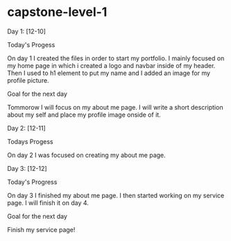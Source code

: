 # capstone-level-1

Day 1: [12-10]

Today's Progess

On day 1 I created the files in order to start my portfolio. I mainly focused on my home page in which i created a logo and navbar inside of my header. Then I used to h1 element to put my name and I added an image for my profile picture.

Goal for the next day

Tommorow I will focus on my about me page. I will write a short description about my self and place my profile image onside of it.

Day 2: [12-11]

Todays Progess

On day 2 I was focused on creating my about me page.

Day 3: [12-12]

Today's Progress 

On day 3 I finished my about me page. I then started working on my service page. I will finish it on day 4.

Goal for the next day 

Finish my service page!
